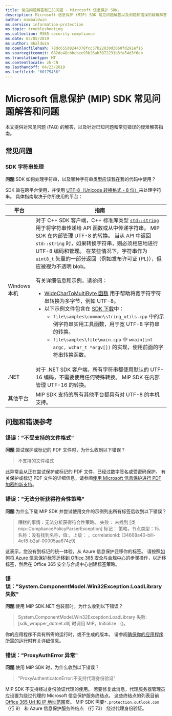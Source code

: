 ```yaml
---
title: 常见问题解答和已知问题 - Microsoft 信息保护 SDK。
description: Microsoft 信息保护 (MIP) SDK 常见问题解答以及问题和错误的疑难解答指南。
author: msmbaldwin
ms.service: information-protection
ms.topic: troubleshooting
ms.collection: M365-security-compliance
ms.date: 03/05/2019
ms.author: mbaldwin
ms.openlocfilehash: 78dc655d8244378fcc37b22030d3060fd291ef16
ms.sourcegitcommit: 682dc48cbbcbee93b26ab3872231b3fa54d3f6eb
ms.translationtype: MT
ms.contentlocale: zh-CN
ms.lasthandoff: 04/23/2019
ms.locfileid: "60175456"
---
```

# <a name="microsoft-information-protection-mip-sdk-faqs-and-issues"></a>Microsoft 信息保护 (MIP) SDK 常见问题解答和问题

本文提供对常见问题 (FAQ) 的解答，以及针对已知问题和常见错误的疑难解答指南。

## <a name="frequently-asked-questions"></a>常见问题 

### <a name="sdk-string-handling"></a>SDK 字符串处理

**问题**:SDK 如何处理字符串，以及哪种字符串类型应该我在我的代码中使用？

SDK 旨在跨平台使用，并使用 [UTF-8（Unicode 转换格式 - 8 位）](https://wikipedia.org/wiki/UTF-8)来处理字符串。 具体指南取决于你所使用的平台：

| 平台 | 指南 |
|-|-|
| Windows 本机 | 对于 C++ SDK 客户端，C++ 标准库类型 [`std::string`](https://wikipedia.org/wiki/C%2B%2B_string_handling) 用于将字符串传递给 API 函数或从中传递字符串。 MIP SDK 在内部管理 UTF-8 的转换。 当从 API 中返回 `std::string` 时，如果转换字符串，则必须相应地进行 UTF-8 编码和管理。 在某些情况下，字符串作为 `uint8_t` 矢量的一部分返回（例如发布许可证 (PL)），但应被视为不透明 blob。<br><br>有关详细信息和示例，请参阅：<ul><li>[WideCharToMultiByte 函数](/windows/desktop/api/stringapiset/nf-stringapiset-widechartomultibyte) 用于帮助将宽字符字符串转换为多字节，例如 UTF-8。<li>以下示例文件包含在 [SDK 下载](setup-configure-mip.md#configure-your-client-workstation)中：<ul><li>`file\samples\common\string_utils.cpp` 中的示例字符串实用工具函数，用于宽 UTF-8 字符串的转换。<li>`file\samples\file\main.cpp` 中 `wmain(int argc, wchar_t *argv[])` 的实现，使用前面的字符串转换函数。</li></ul></ul>|
| .NET | 对于 .NET SDK 客户端，所有字符串都使用默认的 UTF-16 编码，不需要使用任何特殊转换。 MIP SDK 在内部管理 UTF-16 的转换。 |
| 其他平台 | MIP SDK 支持的所有其他平台都具有对 UTF-8 的本机支持。 |

## <a name="issues-and-errors-reference"></a>问题和错误参考

### <a name="error-file-format-not-supported"></a>错误："不受支持的文件格式"  

**问题**:尝试保护或标记的 PDF 文件时，为什么收到以下错误？

> 不支持的文件格式

此异常会从正在尝试保护或标记的 PDF 文件，已经过数字签名或受密码保护。 有关保护或标记 PDF 文件的详细信息，请参阅[使用 Microsoft 信息保护进行 PDF 加密的新支持](https://techcommunity.microsoft.com/t5/Azure-Information-Protection/New-support-for-PDF-encryption-with-Microsoft-Information/ba-p/262757)。

### <a name="error-failed-to-parse-the-acquired-compliance-policy"></a>错误："无法分析获得符合性策略"  

**问题**:为什么下载 MIP SDK 并尝试使用文件的示例列出所有标签后收到以下错误？

> 糟糕的事情：无法分析获得符合性策略。 失败： 未找到 [类 mip::CompliancePolicyParserException] 标记： 策略，节点类型：15，名称：没有找到名称，值:，上级： <SyncFile> <Content>，correlationId: [34668a40-blll-4ef8-b2af-00005aa674z9]

这表示，您没有到标记的统一体验，从 Azure 信息保护迁移你的标签。 请按照[如何将 Azure 信息保护标签迁移到 Office 365 安全与合规中心](/azure/information-protection/configure-policy-migrate-labels)的步骤操作，以迁移标签，然后在 Office 365 安全与合规中心创建标签策略。 

### <a name="error-systemcomponentmodelwin32exception-loadlibrary-failed"></a>错误："System.ComponentModel.Win32Exception:LoadLibrary 失败"

**问题**:使用 MIP SDK.NET 包装器时，为什么收到以下错误？

> System.ComponentModel.Win32Exception:LoadLibrary 失败: [sdk_wrapper_dotnet.dll] 时调用 MIP。Initialize （)。

你的应用程序不具有所需的运行时，或不生成的版本。 请参阅[确保你的应用程序所需的运行时](setup-configure-mip.md#ensure-your-app-has-the-required-runtime)有关详细信息。 

### <a name="error-proxyautherror-exception"></a>错误："ProxyAuthError 异常"

**问题**:使用 MIP SDK 时，为什么收到以下错误？

> "ProxyAuthenticatonError:不支持代理身份验证"

MIP SDK 不支持经过身份验证代理的使用。 若要修复此消息，代理服务器管理员应设置为绕过代理的 Microsoft 信息保护服务终结点。 这些终结点的列表目前[Office 365 Url 和 IP 地址范围](https://docs.microsoft.com/office365/enterprise/urls-and-ip-address-ranges)页。 MIP SDK 需要`*.protection.outlook.com`（行 9） 和 Azure 信息保护服务终结点 （行 73） 绕过代理身份验证。
